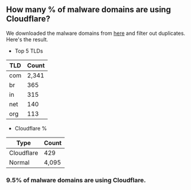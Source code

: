 ## How many % of malware domains are using Cloudflare?


We downloaded the malware domains from [here](https://urlhaus.abuse.ch) and filter out duplicates.
Here's the result.


[//]: # (start replacement)


- Top 5 TLDs

| TLD | Count |
| --- | --- |
| com | 2,341 |
| br | 365 |
| in | 315 |
| net | 140 |
| org | 113 |


- Cloudflare %

| Type | Count |
| --- | --- |
| Cloudflare | 429 |
| Normal | 4,095 |


### 9.5% of malware domains are using Cloudflare.